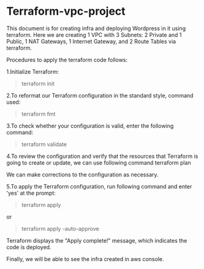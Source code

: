 # Terraform-vpc-project
This document is for creating infra and deploying Wordpress in it using terraform. Here we are creating 1 VPC with 3 Subnets: 2 Private and 1 Public, 1 NAT Gateways, 1 Internet Gateway, and 2 Route Tables via terraform.

Procedures to apply the terraform code follows:

1.Initialize Terraform:

> terraform init

2.To reformat our Terraform configuration in the standard style, command used:

> terraform fmt

3.To check whether your configuration is valid, enter the following command:

>terraform validate

4.To review the configuration and verify that the resources that Terraform is going to create or update, we can use following command
terraform plan

We can make corrections to the configuration as necessary.

5.To apply the Terraform configuration, run following command and enter 'yes' at the prompt:

> terraform apply

or

> terraform apply -auto-approve

Terraform displays the "Apply complete!" message, which indicates the code is deployed.

Finally, we will be able to see the infra created in aws console.
